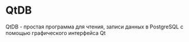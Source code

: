# QtDB
QtDB - простая программа для чтения, записи данных в PostgreSQL с помощью графического интерфейса Qt
